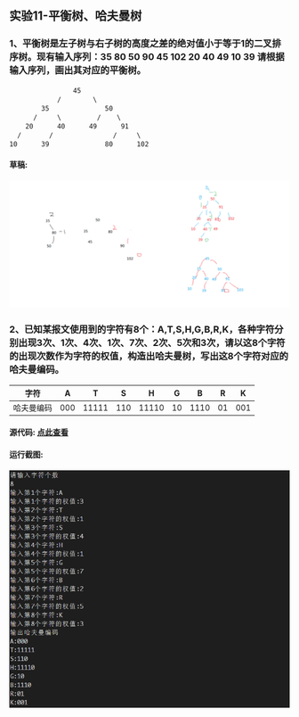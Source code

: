 ## 实验11-平衡树、哈夫曼树

### 1、平衡树是左子树与右子树的高度之差的绝对值小于等于1的二叉排序树。现有输入序列：35  80  50  90  45  102  20  40  49  10  39 请根据输入序列，画出其对应的平衡树。

                    45
                /        \
            35              50
          /     \         /    \
        20      40      49      91
      /       /               /     \
    10      39              80      102

#### 草稿:
![运行结果](./实验11-完整代码/平衡树-草稿.png)


### 2、已知某报文使用到的字符有8个：A,T,S,H,G,B,R,K，各种字符分别出现3次、1次、4次、1次、7次、2次、5次和3次，请以这8个字符的出现次数作为字符的权值，构造出哈夫曼树，写出这8个字符对应的哈夫曼编码。

| 字符           |  A  |  T  |  S  |  H  |  G  |  B  |  R  |  K  |
| ------------- |:---:|:---:|:---:|:---:|:---:|:---:|:---:|:---:|
| 哈夫曼编码      | 000 | 11111 | 110 | 11110 | 10 | 1110 | 01 | 001 |

#### 源代码: [点此查看](./实验11-完整代码/ex_11.cpp)

#### 运行截图:
![运行结果](./实验11-完整代码/实验11-运行结果.png)


